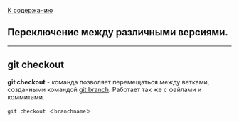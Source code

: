 [К содержанию](./readme.md)

## Переключение между различными версиями.

---

## git checkout

**git checkout** - команда  позволяет перемещаться между ветками, созданными командой [git branch](./branch.md).
Работает так же с файлами и коммитами. 

```bash=
git checkout ＜branchname＞
```